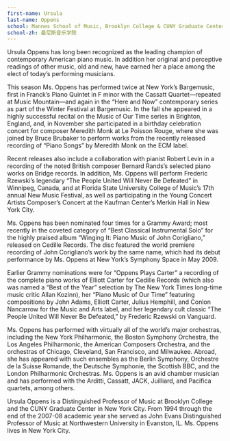 ```yaml
---
first-name: Ursula
last-name: Oppens
school: Mannes School of Music, Brooklyn College & CUNY Graduate Center
school-zh: 曼尼斯音乐学院
---
```

Ursula Oppens has long been recognized as the leading champion of contemporary American piano music. In addition her original and perceptive readings of other music, old and new, have earned her a place among the elect of today’s performing musicians.

This season Ms. Oppens has performed twice at New York’s Bargemusic, first in Franck’s Piano Quintet in F minor with the Cassatt Quartet—repeated at Music Mountain—and again in the “Here and Now” contemporary series as part of the Winter Festival at Bargemusic. In the fall she appeared in a highly successful recital on the Music of Our Time series in Brighton, England, and, in November she participated in a birthday celebration concert for composer Meredith Monk at Le Poisson Rouge, where she was joined by Bruce Brubaker to perform works from the recently released recording of “Piano Songs” by Meredith Monk on the ECM label.

Recent releases also include a collaboration with pianist Robert Levin in a recording of the noted British composer Bernard Rands’s selected piano works on Bridge records. In
addition, Ms. Oppens will perform Frederic Rzewski’s legendary “The People United Will Never Be Defeated” in Winnipeg, Canada, and at Florida State University College of Music’s 17th annual New Music Festival, as well as participating in the Young Concert Artists Composer’s Concert at the Kaufman Center’s Merkin Hall in New York City.

Ms. Oppens has been nominated four times for a Grammy Award; most recently in the coveted category of “Best Classical Instrumental Solo” for the highly praised album “Winging It: Piano Music of John Corigliano,” released on Cedille Records. The disc featured the world premiere recording of John Corigliano’s work by the same name, which had its debut performance by Ms. Oppens at New York’s Symphony Space in May 2009.

Earlier Grammy nominations were for “Oppens Plays Carter” a recording of the complete piano works of Elliott Carter for Cedille Records (which also was named a “Best of the Year” selection by The New York Times long-time music critic Allan Kozinn), her “Piano Music of Our Time” featuring compositions by John Adams, Elliott Carter, Julius Hemphill, and Conlon Nancarrow for the Music and Arts label, and her legendary cult classic “The People United Will Never Be Defeated,” by Frederic Rzewski on Vanguard.

Ms. Oppens has performed with virtually all of the world’s major orchestras, including the New York Philharmonic, the Boston Symphony Orchestra, the Los Angeles Philharmonic, the American Composers Orchestra, and the orchestras of Chicago, Cleveland, San Francisco, and Milwaukee. Abroad, she has appeared with such ensembles as the Berlin Symphony, Orchestre de la Suisse Romande, the Deutsche Symphonie, the Scottish BBC, and the London Philharmonic Orchestras. Ms. Oppens is an avid chamber musician and has performed with the Arditti, Cassatt, JACK, Juilliard, and Pacifica quartets, among others.

Ursula Oppens is a Distinguished Professor of Music at Brooklyn College and the CUNY Graduate Center in New York City. From 1994 through the end of the 2007-08 academic year she served as John Evans Distinguished Professor of Music at Northwestern University in Evanston, IL. Ms. Oppens lives in New York City.
